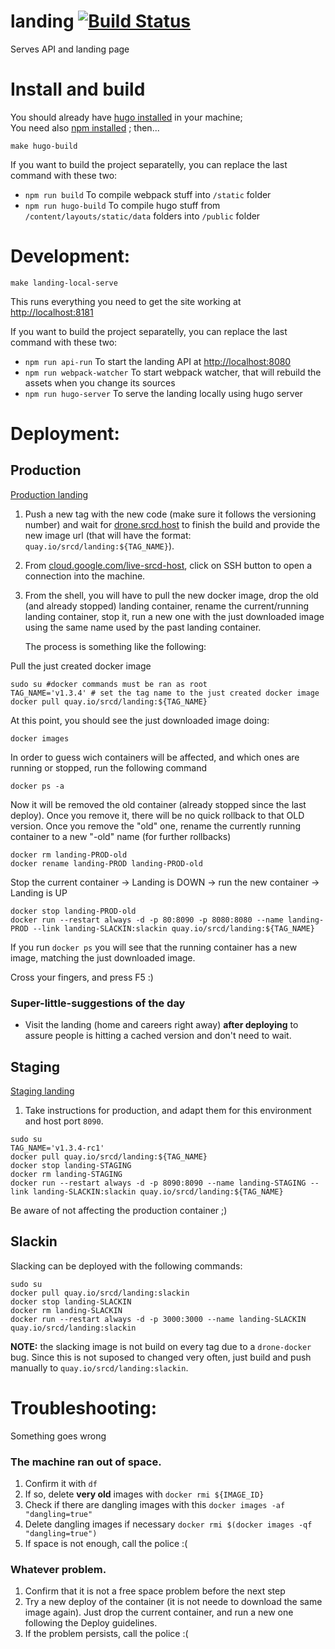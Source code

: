 # landing [![Build Status](http://drone.srcd.host/api/badges/src-d/landing/status.svg)](http://drone.srcd.host/src-d/landing)

Serves API and landing page

Install and build
===
You should already have [hugo installed](https://gohugo.io/overview/installing/) in your machine;<br />
You need also [npm installed](https://docs.npmjs.com/getting-started/installing-node) ; then...
```
make hugo-build
```
If you want to build the project separatelly, you can replace the last command with these two:
* `npm run build` To compile webpack stuff into `/static` folder
* `npm run hugo-build` To compile hugo stuff from `/content/layouts/static/data` folders into `/public` folder

Development:
===
```
make landing-local-serve
```
This runs everything you need to get the site working at [http://localhost:8181](http://localhost:8181)

If you want to build the project separatelly, you can replace the last command with these two:
* `npm run api-run` To start the landing API at [http://localhost:8080](http://localhost:8080)
* `npm run webpack-watcher` To start webpack watcher, that will rebuild the assets when you change its sources
* `npm run hugo-server` To serve the landing locally using hugo server

Deployment:
==========

## Production

[Production landing](http://sourced.tech/)

1. Push a new tag with the new code (make sure it follows the versioning number) and wait for [drone.srcd.host](http://drone.srcd.host) to finish the build and provide the new image url (that will have the format: `quay.io/srcd/landing:${TAG_NAME}`).
2. From [cloud.google.com/live-srcd-host](https://console.cloud.google.com/compute/instancesDetail/zones/europe-west1-d/instances/live-srcd-host), click on SSH button to open a connection into the machine.
3. From the shell, you will have to pull the new docker image, drop the old (and already stopped) landing container, rename the current/running landing container, stop it, run a new one with the just downloaded image using the same name used by the past landing container.

   The process is something like the following:

Pull the just created docker image
```
sudo su #docker commands must be ran as root
TAG_NAME='v1.3.4' # set the tag name to the just created docker image
docker pull quay.io/srcd/landing:${TAG_NAME}
```

At this point, you should see the just downloaded image doing:
```
docker images
```

In order to guess wich containers will be affected, and which ones are running or stopped, run the following command
```
docker ps -a
```

Now it will be removed the old container (already stopped since the last deploy). Once you remove it, there will be no quick rollback to that OLD version.
Once you remove the "old" one, rename the currently running container to a new "-old" name (for further rollbacks)
```
docker rm landing-PROD-old
docker rename landing-PROD landing-PROD-old 
```

Stop the current container -> Landing is DOWN -> run the new container -> Landing is UP
```
docker stop landing-PROD-old
docker run --restart always -d -p 80:8090 -p 8080:8080 --name landing-PROD --link landing-SLACKIN:slackin quay.io/srcd/landing:${TAG_NAME}
```

If you run `docker ps` you will see that the running container has a new image, matching the just downloaded image.

Cross your fingers, and press F5 :)

### Super-little-suggestions of the day

* Visit the landing (home and careers right away) **after deploying** to assure people is hitting a cached version and don't need to wait.

## Staging

[Staging landing](http://104.155.102.255:8090/)

1. Take instructions for production, and adapt them for this environment and host port `8090`.

```
sudo su
TAG_NAME='v1.3.4-rc1'
docker pull quay.io/srcd/landing:${TAG_NAME}
docker stop landing-STAGING
docker rm landing-STAGING
docker run --restart always -d -p 8090:8090 --name landing-STAGING --link landing-SLACKIN:slackin quay.io/srcd/landing:${TAG_NAME}
```

Be aware of not affecting the production container ;)

## Slackin

Slacking can be deployed with the following commands:

```
sudo su
docker pull quay.io/srcd/landing:slackin
docker stop landing-SLACKIN
docker rm landing-SLACKIN
docker run --restart always -d -p 3000:3000 --name landing-SLACKIN quay.io/srcd/landing:slackin
```

**NOTE:** the slacking image is not build on every tag due to a `drone-docker` bug. Since this is not suposed to changed very often, just build and push manually to `quay.io/srcd/landing:slackin`.

Troubleshooting:
==========

Something goes wrong

### The machine ran out of space.
1. Confirm it with `df`
2. If so, delete **very old** images with `docker rmi ${IMAGE_ID}`
3. Check if there are dangling images with this `docker images -af "dangling=true"`
4. Delete dangling images if necessary `docker rmi $(docker images -qf "dangling=true")`
5. If space is not enough, call the police :(

### Whatever problem.
1. Confirm that it is not a free space problem before the next step
2. Try a new deploy of the container (it is not neede to download the same image again). Just drop the current container, and run a new one following the Deploy guidelines.
3. If the problem persists, call the police :(
